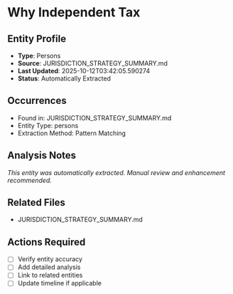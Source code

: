 # Why Independent Tax

## Entity Profile
- **Type**: Persons
- **Source**: JURISDICTION_STRATEGY_SUMMARY.md
- **Last Updated**: 2025-10-12T03:42:05.590274
- **Status**: Automatically Extracted

## Occurrences
- Found in: JURISDICTION_STRATEGY_SUMMARY.md
- Entity Type: persons
- Extraction Method: Pattern Matching

## Analysis Notes
*This entity was automatically extracted. Manual review and enhancement recommended.*

## Related Files
- JURISDICTION_STRATEGY_SUMMARY.md

## Actions Required
- [ ] Verify entity accuracy
- [ ] Add detailed analysis
- [ ] Link to related entities
- [ ] Update timeline if applicable
